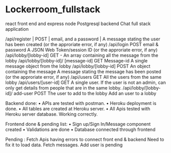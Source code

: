# Lockerroom_fullstack
react front end and express node Postgresql backend Chat full stack application

/api/register	             |   POST		 |   email, and a password	  |      A message stating the user has been created (or the approriate error, if any)
/api/login	                  POST		    email & password	            A JSON Web Token/session ID (or the approriate error, if any)
/api/lobby/[lobby-id]	        GET		-                                	  An array containing all the message from the lobby
/api/lobby/[lobby-id]/
[message-id]	                GET	         Message-id	                  A single message object from the lobby
/api/lobby/[lobby-id]        	POST	An object containing the message	  A message stating the message has been posted (or the approriate error, if any)
/api/users	                  GET	                                    	All the users from the same lobby
/api/users/[user-id]	        GET	  	A single user.                     If the user is not an admin, can only get details from people that are in the same lobby.
/api/lobby/[lobby-id]/
add-user	                    POST		                                    The user to add to the lobby	Add an user to a lobby

Backend done:
•	APIs are tested with postman.
•	Heroku deployment is done.
•	All tables are created at Heroku server.
•	All Apis tested with Heroku server database. Working correctly.
	
 Frontend done & pending list:
•	Sign up/Sign In/Message component created
•	Validations are done
•	Database connected through frontend

Pending : 
Fetch Apis having errors  to connect front end & backend
Need to fix it to load data.
Fetch messages.
Add user is pending
